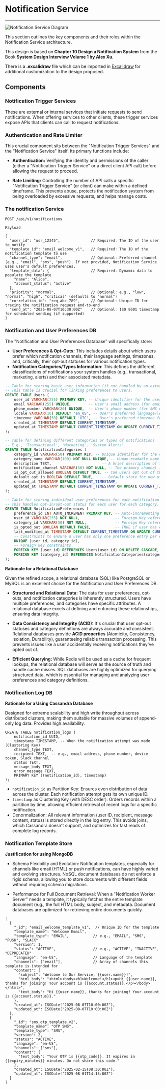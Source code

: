 # Notification Service

---

![Notification Service Diagram](notification.svg)

This section outlines the key components and their roles within the Notification Service architecture.

This design is based on **Chapter 10 Design a Notification System** from the Book **System Design Interview Volume 1 by Alex Xu**.

There is a **.excalidraw** file which can be imported in [Excalidraw](https://excalidraw.com/) for additional customization to the design proposed.

## Components


### Notification Trigger Services

These are external or internal services that initiate requests to send notifications. 
When offering services to other clients, these trigger services expose APIs that clients can call to request notifications.
	

### Authentication and Rate Limiter

This crucial component sits between the "Notification Trigger Services" and the "Notification Service" itself. 
Its primary functions include:
* **Authentication:** Verifying the identity and permissions of the caller (either a "Notification Trigger Service" or a direct client API call) 
before allowing the request to proceed.

* **Rate Limiting:** Controlling the number of API calls a specific "Notification Trigger Service" (or client) 
can make within a defined timeframe. This prevents abuse, protects the notification system from being overloaded by excessive requests, and helps manage costs.

### The notification Service

```
POST /api/v1/notifications

Payload

{
  "user_id": "usr_12345",              // Required: The ID of the user to notify
  "template_id": "email_welcome_v1",   // Required: The ID of the notification template to use
  "channel_type": "email",             // Optional: Preferred channel (e.g., "email", "sms", "push"). If not provided, Notification Service uses user's default preferences.
  "template_data": {                   // Required: Dynamic data to populate the template
    "name": "Alice",
    "account_status": "active"
  },
  "priority": "normal",                // Optional: e.g., "low", "normal", "high", "critical" (defaults to "normal")
  "correlation_id": "req_abc_789",     // Optional: Unique ID for tracing the notification request end-to-end
  "send_at": "2025-08-07T16:30:00Z"    // Optional: ISO 8601 timestamp for scheduled sending (if supported)
}
```
	
### Notification and User Preferences DB

The "Notification and User Preferences Database" will specifically store:

* **User Preferences & Opt-Outs:** This includes details about which users prefer which notification channels, 
their language settings, timezones, and, critically, their opt-out statuses for various notification types.
* **Notification Categories/Types Information:** This defines the different classifications of notifications your system handles (e.g., transactional, marketing, alerts) 
and their associated metadata.


```sql
-- Table for storing basic user information (if not handled by an external User Service)
-- This table is crucial for linking preferences to users.
CREATE TABLE Users (
    user_id VARCHAR(255) PRIMARY KEY, -- Unique identifier for the user (e.g., UUID, client-specific ID)
    email VARCHAR(255) UNIQUE,        -- User's email address (for email notifications)
    phone_number VARCHAR(20) UNIQUE,  -- User's phone number (for SMS notifications)
    locale VARCHAR(10) DEFAULT 'en_US', -- User's preferred language/locale (e.g., 'en_US', 'fr_FR')
    timezone VARCHAR(50) DEFAULT 'UTC', -- User's preferred timezone for scheduling
    created_at TIMESTAMP DEFAULT CURRENT_TIMESTAMP,
    updated_at TIMESTAMP DEFAULT CURRENT_TIMESTAMP ON UPDATE CURRENT_TIMESTAMP
);

-- Table for defining different categories or types of notifications
-- E.g., 'Transactional', 'Marketing', 'System Alerts'
CREATE TABLE NotificationCategories (
    category_id VARCHAR(50) PRIMARY KEY, -- Unique identifier for the category (e.g., 'ORDER_CONFIRMATION', 'PROMOTIONAL_NEWSLETTER')
    category_name VARCHAR(100) NOT NULL UNIQUE, -- Human-readable name (e.g., 'Order Confirmation', 'Promotional Newsletter')
    description TEXT,                       -- A brief description of the category
    notification_channel VARCHAR(50) NOT NULL, -- The primary channel for this category (e.g., 'EMAIL', 'SMS', 'PUSH', 'IN_APP')
    is_opt_out_allowed BOOLEAN DEFAULT TRUE, -- Can users opt out of this category? (e.g., transactional might not allow opt-out)
    default_opt_in BOOLEAN DEFAULT TRUE,    -- Default state for new users (true for opt-in, false for opt-out)
    created_at TIMESTAMP DEFAULT CURRENT_TIMESTAMP,
    updated_at TIMESTAMP DEFAULT CURRENT_TIMESTAMP ON UPDATE CURRENT_TIMESTAMP
);

-- Table for storing individual user preferences for each notification category
-- This handles opt-in/opt-out status for each user for each category.
CREATE TABLE NotificationPreferences (
    preference_id INT AUTO_INCREMENT PRIMARY KEY, -- Auto-incrementing unique ID for each preference entry
    user_id VARCHAR(255) NOT NULL,                -- Foreign Key referencing Users table
    category_id VARCHAR(50) NOT NULL,             -- Foreign Key referencing NotificationCategories table
    is_opted_out BOOLEAN DEFAULT FALSE,           -- TRUE if user has opted out, FALSE if opted in
    last_modified_at TIMESTAMP DEFAULT CURRENT_TIMESTAMP ON UPDATE CURRENT_TIMESTAMP,
    -- Constraints to ensure a user has only one preference entry per category
    UNIQUE (user_id, category_id),
    -- Foreign key constraints
    FOREIGN KEY (user_id) REFERENCES Users(user_id) ON DELETE CASCADE,
    FOREIGN KEY (category_id) REFERENCES NotificationCategories(category_id) ON DELETE CASCADE
);
```

**Rationale for a Relational Database**

Given the refined scope, a relational database (SQL) like PostgreSQL or MySQL is an excellent choice for the Notification and User Preferences DB.

* **Structured and Relational Data:** The data for user preferences, opt-outs, and notification categories is inherently structured. 
Users have multiple preferences, and categories have specific attributes. 
A relational database excels at defining and enforcing these relationships, ensuring data integrity.

* **Data Consistency and Integrity (ACID):** It's crucial that user opt-out statuses and category definitions are always accurate and consistent. 
Relational databases provide **ACID properties** (Atomicity, Consistency, Isolation, Durability), guaranteeing reliable transaction processing. 
This prevents issues like a user accidentally receiving notifications they've opted out of.

* **Efficient Querying:** While Redis will be used as a cache for frequent lookups, the relational database will serve as the source of truth and handle cache misses. 
SQL databases are highly optimized for querying structured data, which is essential for managing and analyzing user preferences and category definitions.

### Notification Log DB

**Rationale for a Using Cassandra Database**

Designed for extreme scalability and high write throughput across distributed clusters, 
making them suitable for massive volumes of append-only log data. Provides high availability.

```
CREATE TABLE notification_logs (
    notification_id UUID,
    timestamp TIMESTAMP, -- When the notification attempt was made (Clustering Key)
    channel_type TEXT,
    recipient TEXT,  -- e.g., email address, phone number, device token, Slack channel
    status TEXT,
    message_body TEXT,
	error_message TEXT, 
    PRIMARY KEY ((notification_id), timestamp)
);
```

* `notification_id` as Partition Key: Ensures even distribution of data across the cluster. Each notification attempt gets its own unique ID.
* `timestamp` as Clustering Key (with DESC order): Orders records within a partition by time, allowing efficient retrieval of recent logs for a specific notification.
* Denormalization: All relevant information (user ID, recipient, message content, status) is stored directly in the log entry. This avoids joins, which Cassandra doesn't support, and optimizes for fast reads of complete log records.

### Notification Template Store 

**Justification for using MongoDB**

* Schema Flexibility and Evolution:
Notification templates, especially for channels like email (HTML) or push notifications, can have highly varied and evolving structures. 
NoSQL document databases do not enforce a rigid schema, allowing you to store documents with different fields without requiring schema migrations.

* Performance for Full Document Retrieval:
When a "Notification Worker Server" needs a template, it typically fetches the entire template document (e.g., the full HTML body, subject, and metadata. 
Document databases are optimized for retrieving entire documents quickly.

```
[
  {
    "_id": "email_welcome_template_v1",  // Unique ID for the template
    "template_name": "Welcome Email",
    "template_type": "EMAIL",           // e.g., "EMAIL", "SMS", "PUSH", "SLACK"
    "version": 1,
    "status": "ACTIVE",                 // e.g., "ACTIVE", "INACTIVE", "DEPRECATED"
    "language": "en-US",                // Language of the template
    "channels": ["email"],              // Array of channels this template is intended for
    "content": {
      "subject": "Welcome to Our Service, {{user.name}}!",
      "html_body": "<html><body><h1>Welcome!</h1><p>Hi {{user.name}}, thanks for joining! Your account is {{account.status}}.</p></body></html>",
      "text_body": "Hi {{user.name}}, thanks for joining! Your account is {{account.status}}."
    },
    "created_at": ISODate("2025-08-07T10:00:00Z"),
    "updated_at": ISODate("2025-08-07T10:00:00Z")
  },
  {
    "_id": "sms_otp_template_v2",
    "template_name": "OTP SMS",
    "template_type": "SMS",
    "version": 2,
    "status": "ACTIVE",
    "language": "en-US",
    "channels": ["sms"],
    "content": {
      "text_body": "Your OTP is {{otp_code}}. It expires in {{expiry_minutes}} minutes. Do not share this code."
    },
    "created_at": ISODate("2025-02-15T08:30:00Z"),
    "updated_at": ISODate("2025-08-01T14:15:00Z")
  }
]
```